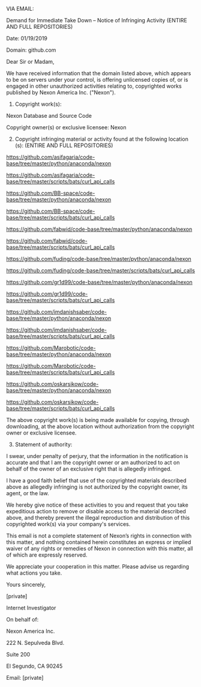 VIA EMAIL:

Demand for Immediate Take Down – Notice of Infringing Activity (ENTIRE AND FULL REPOSITORIES)

Date: 01/19/2019

Domain: github.com

Dear Sir or Madam,

We have received information that the domain listed above, which appears to be on servers under your control, is offering unlicensed copies of, or is engaged in other unauthorized activities relating to, copyrighted works published by Nexon America Inc. ("Nexon").

1. Copyright work(s):

Nexon Database and Source Code

Copyright owner(s) or exclusive licensee: Nexon

2. Copyright infringing material or activity found at the following location (s): (ENTIRE AND FULL REPOSITORIES)

https://github.com/asifagaria/code-base/tree/master/python/anaconda/nexon

https://github.com/asifagaria/code-base/tree/master/scripts/bats/curl_api_calls

https://github.com/BB-space/code-base/tree/master/python/anaconda/nexon

https://github.com/BB-space/code-base/tree/master/scripts/bats/curl_api_calls

https://github.com/fabwid/code-base/tree/master/python/anaconda/nexon

https://github.com/fabwid/code-base/tree/master/scripts/bats/curl_api_calls

https://github.com/fuding/code-base/tree/master/python/anaconda/nexon

https://github.com/fuding/code-base/tree/master/scripts/bats/curl_api_calls

https://github.com/gr1d99/code-base/tree/master/python/anaconda/nexon

https://github.com/gr1d99/code-base/tree/master/scripts/bats/curl_api_calls

https://github.com/imdanishsaber/code-base/tree/master/python/anaconda/nexon

https://github.com/imdanishsaber/code-base/tree/master/scripts/bats/curl_api_calls

https://github.com/Marobotic/code-base/tree/master/python/anaconda/nexon

https://github.com/Marobotic/code-base/tree/master/scripts/bats/curl_api_calls

https://github.com/oskarsikow/code-base/tree/master/python/anaconda/nexon

https://github.com/oskarsikow/code-base/tree/master/scripts/bats/curl_api_calls

The above copyright work(s) is being made available for copying, through downloading, at the above location without authorization from the copyright owner or exclusive licensee.

3. Statement of authority:

I swear, under penalty of perjury, that the information in the notification is accurate and that I am the copyright owner or am authorized to act on behalf of the owner of an exclusive right that is allegedly infringed.

I have a good faith belief that use of the copyrighted materials described above as allegedly infringing is not authorized by the copyright owner, its agent, or the law.

We hereby give notice of these activities to you and request that you take expeditious action to remove or disable access to the material described above, and thereby prevent the illegal reproduction and distribution of this copyrighted work(s) via your company's services.

This email is not a complete statement of Nexon’s rights in connection with this matter, and nothing contained herein constitutes an express or implied waiver of any rights or remedies of Nexon in connection with this matter, all of which are expressly reserved.

We appreciate your cooperation in this matter. Please advise us regarding what actions you take.

Yours sincerely,

[private]

Internet Investigator

On behalf of:

Nexon America Inc.

222 N. Sepulveda Blvd.

Suite 200

El Segundo, CA 90245

Email: [private]
